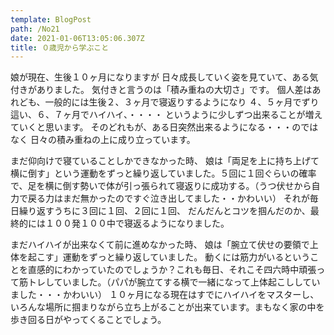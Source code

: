 ```yaml
---
template: BlogPost
path: /No21
date: 2021-01-06T13:05:06.307Z
title: ０歳児から学ぶこと
---
```

娘が現在、生後１０ヶ月になりますが
日々成長していく姿を見ていて、ある気付きがありました。
気付きと言うのは「積み重ねの大切さ」です。
個人差はあれども、一般的には生後２、３ヶ月で寝返りするようになり
４、５ヶ月でずり這い、６、７ヶ月でハイハイ、・・・・
というように少しずつ出来ることが増えていくと思います。
そのどれもが、ある日突然出来るようになる・・・のではなく
日々の積み重ねの上に成り立っています。

まだ仰向けで寝ていることしかできなかった時、
娘は「両足を上に持ち上げて横に倒す」という運動をずっと繰り返していました。５回に１回ぐらいの確率で、足を横に倒す勢いで体が引っ張られて寝返りに成功する。（うつ伏せから自力で戻る力はまだ無かったのですぐ泣き出してました・・かわいい）
それが毎日繰り返すうちに３回に１回、２回に１回、
だんだんとコツを掴んだのか、最終的には１００発１００中で寝返るようになりました。

まだハイハイが出来なくて前に進めなかった時、
娘は「腕立て伏せの要領で上体を起こす」運動をずっと繰り返していました。
動くには筋力がいるということを直感的にわかっていたのでしょうか？これも毎日、それこそ四六時中頑張って筋トレしていました。（パパが腕立てする横で一緒になって上体起こししていました・・・かわいい）
１０ヶ月になる現在はすでにハイハイをマスターし、いろんな場所に掴まりながら立ち上がることが出来ています。まもなく家の中を歩き回る日がやってくることでしょう。

